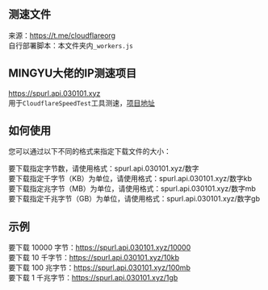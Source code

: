 ## 测速文件
来源：https://t.me/cloudflareorg  
自行部署脚本：本文件夹内`_workers.js`

## MINGYU大佬的IP测速项目
https://spurl.api.030101.xyz   
用于`CloudflareSpeedTest`工具测速，[项目地址](https://github.com/XIU2/CloudflareSpeedTest)  
## 如何使用
您可以通过以下不同的格式来指定下载文件的大小：  

要下载指定字节数，请使用格式：spurl.api.030101.xyz/数字  
要下载指定千字节（KB）为单位，请使用格式：spurl.api.030101.xyz/数字kb  
要下载指定兆字节（MB）为单位，请使用格式：spurl.api.030101.xyz/数字mb  
要下载指定千兆字节（GB）为单位，请使用格式：spurl.api.030101.xyz/数字gb  

## 示例  
要下载 10000 字节：https://spurl.api.030101.xyz/10000  
要下载 10 千字节：https://spurl.api.030101.xyz/10kb  
要下载 100 兆字节：https://spurl.api.030101.xyz/100mb  
要下载 1 千兆字节：https://spurl.api.030101.xyz/1gb  
